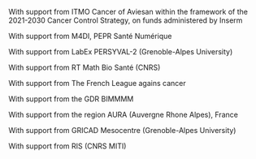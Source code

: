 With support from ITMO Cancer of Aviesan within the framework of the 2021-2030 Cancer Control Strategy, on funds administered by Inserm

With support from M4DI, PEPR Santé Numérique

With support from LabEx PERSYVAL-2 (Grenoble-Alpes University)

With support from RT Math Bio Santé (CNRS)

With support from The French League agains cancer

With support from the GDR BIMMMM

With support from the region AURA (Auvergne Rhone Alpes), France

With support from GRICAD Mesocentre (Grenoble-Alpes University)

With support from RIS (CNRS MITI)
